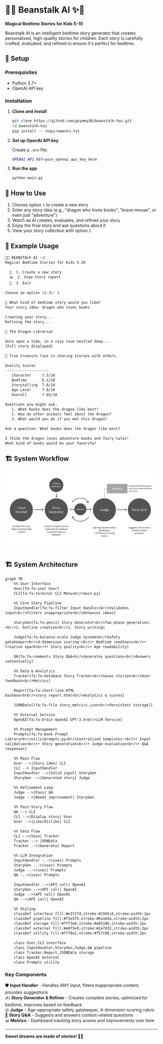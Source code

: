 # 🌱✨ Beanstalk AI ✨🌱

**Magical Bedtime Stories for Kids 5-10**

Beanstalk AI is an intelligent bedtime story generator that creates personalized, high-quality stories for children. Each story is carefully crafted, evaluated, and refined to ensure it's perfect for bedtime.

## 🚀 Setup

### Prerequisites
- Python 3.7+
- OpenAI API key

### Installation

1. **Clone and install**
   ```bash
   git clone https://github.com/gsymmy30/beanstalk-hai.git
   cd beanstalk-hai
   pip install -r requirements.txt
   ```

2. **Set up OpenAI API key**
   
   Create a `.env` file:
   ```bash
   OPENAI_API_KEY=your_openai_api_key_here
   ```

3. **Run the app**
   ```bash
   python main.py
   ```

## 🎯 How to Use

1. Choose option `1` to create a new story
2. Enter any story idea (e.g., "dragon who loves books", "brave mouse", or even just "adventure")
3. Watch as AI creates, evaluates, and refines your story
4. Enjoy the final story and ask questions about it
5. View your story collection with option `2`

## 📖 Example Usage

```
🌱✨ BEANSTALK AI ✨🌱
Magical Bedtime Stories for Kids 5-10

  📖  1. Create a new story
  📊  2. View story report  
  🌙  3. Exit

Choose an option (1-3): 1

📖 What kind of bedtime story would you like?
Your story idea: dragon who loves books

Creating your story...
Refining the story...

📖 The Dragon Librarian

Once upon a time, in a cozy cave nestled deep...
[Full story displayed]

💫 True treasure lies in sharing stories with others.

Quality Scores
--------------------
   Character     7.5/10
   Bedtime       8.2/10
   Storytelling  7.8/10
   Age Level     7.0/10
   Overall       7.65/10

Questions you might ask:
   1. What books does the dragon like best?
   2. How do other animals feel about the dragon?
   3. What would you do if you met this dragon?

Ask a question: What books does the dragon like best?

I think the dragon loves adventure books and fairy tales! 
What kind of books would be your favorite?
```

## 🏗️ System Workflow

![Beanstalk AI Flow](flow-diagram.png)

## 🏗️ System Architecture

```mermaid
graph TB
    %% User Interface
    User[fa:fa-user User]
    CLI[fa:fa-terminal CLI Menu<br/>main.py]
    
    %% Core Story Pipeline
    InputHandler[fa:fa-filter Input Handler<br/>Validates input<br/>Filters inappropriate<br/>Enhances ideas]
    
    StoryGen[fa:fa-pencil Story Generator<br/>Two-phase generation:<br/>1. Outline creation<br/>2. Story writing]
    
    Judge[fa:fa-balance-scale Judge System<br/>Safety gatekeeper<br/>4-dimension scoring:<br/>• Bedtime readiness<br/>• Creative spark<br/>• Story quality<br/>• Age readability]
    
    QA[fa:fa-comments Story Q&A<br/>Generates questions<br/>Answers contextually]
    
    %% Data & Analytics
    Tracker[fa:fa-database Story Tracker<br/>Saves stories<br/>User feedback<br/>Metrics]
    
    Report[fa:fa-chart-line HTML Dashboard<br/>story_report.html<br/>Analytics & scores]
    
    JSONData[(fa:fa-file story_metrics.json<br/>Persistent storage)]
    
    %% External Service
    OpenAI[fa:fa-brain OpenAI GPT-3.5<br/>LLM Service]
    
    %% Prompt Management
    Prompts[fa:fa-book Prompt Library<br/>utils/prompts.py<br/>Centralized templates:<br/>• Input validation<br/>• Story generation<br/>• Judge evaluation<br/>• Q&A responses]
    
    %% Main Flow
    User -->|Story idea| CLI
    CLI --> InputHandler
    InputHandler -->|Valid input| StoryGen
    StoryGen -->|Generated story| Judge
    
    %% Refinement Loop
    Judge -->|Pass| QA
    Judge -->|Needs improvement| StoryGen
    
    %% Post-Story Flow
    QA --> CLI
    CLI -->|Display story| User
    User -->|Like/Dislike| CLI
    
    %% Data Flow
    CLI -->|Save| Tracker
    Tracker --> JSONData
    Tracker -->|Generate| Report
    
    %% LLM Integration
    InputHandler -.->|uses| Prompts
    StoryGen -.->|uses| Prompts
    Judge -.->|uses| Prompts
    QA -.->|uses| Prompts
    
    InputHandler -->|API call| OpenAI
    StoryGen -->|API call| OpenAI
    Judge -->|API call| OpenAI
    QA -->|API call| OpenAI
    
    %% Styling
    classDef interface fill:#e3f2fd,stroke:#1565c0,stroke-width:2px
    classDef pipeline fill:#f3e5f5,stroke:#6a1b9a,stroke-width:2px
    classDef storage fill:#fff3e0,stroke:#e65100,stroke-width:2px
    classDef external fill:#e8f5e9,stroke:#2e7d32,stroke-width:2px
    classDef utility fill:#fff8e1,stroke:#f57c00,stroke-width:2px
    
    class User,CLI interface
    class InputHandler,StoryGen,Judge,QA pipeline
    class Tracker,Report,JSONData storage
    class OpenAI external
    class Prompts utility
```

### Key Components

🛡️ **Input Handler** - Handles ANY input, filters inappropriate content, provides suggestions  
✍️ **Story Generator & Refiner** - Creates complete stories, optimized for bedtime, improves based on feedback  
⚖️ **Judge** - Age-appropriate safety gatekeeper, 4-dimension scoring rubric  
🤔 **Story Q&A** - Suggests and answers context-related questions  
📊 **Metrics** - Dashboard tracking story scores and improvements over time

---

**Sweet dreams are made of stories! 🌙✨**

